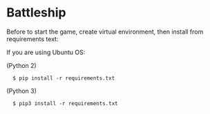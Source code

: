 # Battleship


Before to start the game, create virtual environment, then install from requirements text:

If you are using Ubuntu OS:

(Python 2)
 ```
   $ pip install -r requirements.txt 
 ```
   
(Python 3)
 ```
   $ pip3 install -r requirements.txt 
 ```

